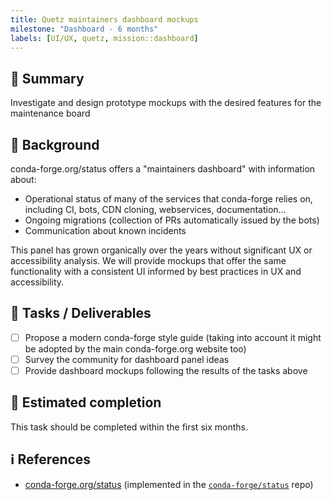 ```yaml
---
title: Quetz maintainers dashboard mockups
milestone: "Dashboard - 6 months"
labels: [UI/UX, quetz, mission::dashboard]
---
```


## 📌 Summary

Investigate and design prototype mockups with the desired features for the maintenance board

## 📝 Background

conda-forge.org/status offers a "maintainers dashboard" with information about:

- Operational status of many of the services that conda-forge relies on, including CI, bots, CDN cloning, webservices, documentation...
- Ongoing migrations (collection of PRs automatically issued by the bots)
- Communication about known incidents

This panel has grown organically over the years without significant UX or accessibility analysis. 
We will provide mockups that offer the same functionality with a consistent UI informed by best practices in UX and accessibility.

## 🚀 Tasks / Deliverables

- [ ] Propose a modern conda-forge style guide (taking into account it might be adopted by the main conda-forge.org website too)
- [ ] Survey the community for dashboard panel ideas
- [ ] Provide dashboard mockups following the results of the tasks above

## 📅 Estimated completion

This task should be completed within the first six months.

## ℹ️ References

- [conda-forge.org/status](https://conda-forge.org/status) (implemented in the [`conda-forge/status`](https://github.com/conda-forge/status) repo)
